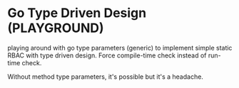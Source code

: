 # Go Type Driven Design (PLAYGROUND)

playing around with go type parameters (generic) to implement simple static RBAC with type driven design. Force compile-time check instead of run-time check.

Without method type parameters, it's possible but it's a headache.
